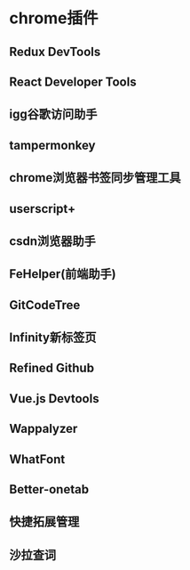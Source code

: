 # chrome插件

## Redux DevTools

## React Developer Tools

## igg谷歌访问助手

##

## tampermonkey

##

## chrome浏览器书签同步管理工具

##

## userscript+

##

## csdn浏览器助手

##

## FeHelper(前端助手)

##

## GitCodeTree

##

## Infinity新标签页

##

## Refined Github

##

## Vue.js Devtools

##

## Wappalyzer

## WhatFont

## Better-onetab

## 快捷拓展管理

## 沙拉查词
